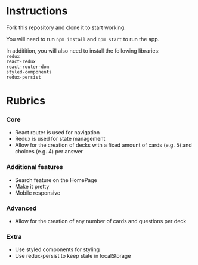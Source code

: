 # Instructions

Fork this repository and clone it to start working.

You will need to run `npm install` and `npm start` to run the app.

In additition, you will also need to install the following libraries:  
`redux`  
`react-redux`  
`react-router-dom`  
`styled-components`  
`redux-persist`

# Rubrics

### Core

- React router is used for navigation
- Redux is used for state management
- Allow for the creation of decks with a fixed amount of cards (e.g. 5) and choices (e.g. 4) per answer

### Additional features

- Search feature on the HomePage
- Make it pretty
- Mobile responsive

### Advanced

- Allow for the creation of any number of cards and questions per deck

### Extra

- Use styled components for styling
- Use redux-persist to keep state in localStorage
